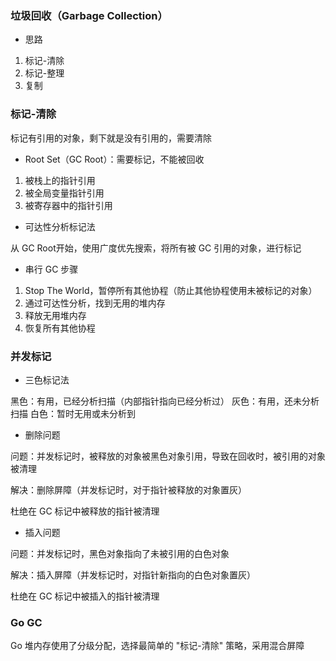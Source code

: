 ### 垃圾回收（Garbage Collection）

* 思路

1. 标记-清除
2. 标记-整理
3. 复制


### 标记-清除

标记有引用的对象，剩下就是没有引用的，需要清除

* Root Set（GC Root）：需要标记，不能被回收

1. 被栈上的指针引用
2. 被全局变量指针引用
3. 被寄存器中的指针引用

* 可达性分析标记法

从 GC Root开始，使用广度优先搜索，将所有被 GC 引用的对象，进行标记

* 串行 GC 步骤

1. Stop The World，暂停所有其他协程（防止其他协程使用未被标记的对象）
2. 通过可达性分析，找到无用的堆内存
3. 释放无用堆内存
4. 恢复所有其他协程


### 并发标记

* 三色标记法

黑色：有用，已经分析扫描（内部指针指向已经分析过）
灰色：有用，还未分析扫描
白色：暂时无用或未分析到

* 删除问题

问题：并发标记时，被释放的对象被黑色对象引用，导致在回收时，被引用的对象被清理

解决：删除屏障（并发标记时，对于指针被释放的对象置灰）

杜绝在 GC 标记中被释放的指针被清理

* 插入问题

问题：并发标记时，黑色对象指向了未被引用的白色对象

解决：插入屏障（并发标记时，对指针新指向的白色对象置灰）

杜绝在 GC 标记中被插入的指针被清理


### Go GC

Go 堆内存使用了分级分配，选择最简单的 "标记-清除" 策略，采用混合屏障
